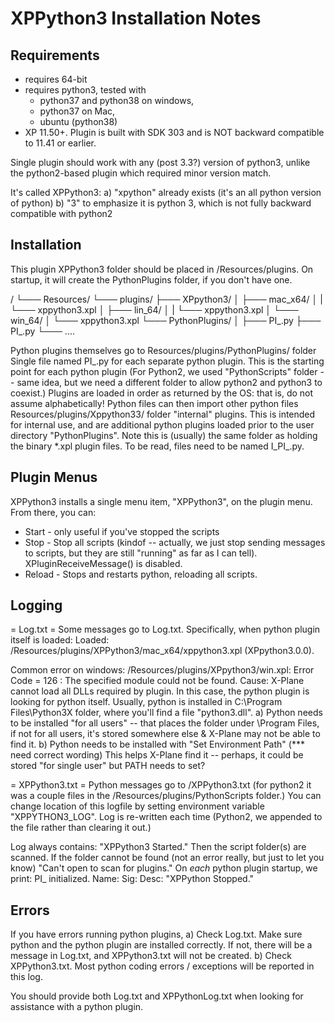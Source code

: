 # XPPython3 Installation Notes

## Requirements
* requires 64-bit
* requires python3, tested with
  + python37 and python38 on windows,
  + python37 on Mac,
  + ubuntu (python38)
* XP 11.50+. Plugin is built with SDK 303 and is NOT backward compatible to 11.41 or earlier.

Single plugin should work with any (post 3.3?) version of python3,
unlike the python2-based plugin which required minor version match.

It's called XPPython3:
a) "xpython" already exists (it's an all python version of python)
b) "3" to emphasize it is python 3, which is not fully backward compatible with python2

Installation
-------------
This plugin XPPython3 folder should be placed in <XP>/Resources/plugins.
On startup, it will create the PythonPlugins folder, if you don't have
one.

  <X-Plane>/
  └─── Resources/
       └─── plugins/
            ├─── XPpython3/
            │    ├─── mac_x64/
            │    |    └─── xppython3.xpl
            │    ├─── lin_64/
            │    |    └─── xppython3.xpl
            │    └─── win_64/
            │         └─── xppython3.xpl
            └─── PythonPlugins/
                 │
                 ├─── PI_<plugin1>.py
                 ├─── PI_<plugin2>.py
                 └─── ....
  
Python plugins themselves go to
   Resources/plugins/PythonPlugins/ folder
      Single file named PI_<anything>.py for each separate python plugin. This is the starting point for each python plugin
      (For Python2, we used "PythonScripts" folder -- same idea, but we need a different folder to allow
       python2 and python3 to coexist.) Plugins are loaded in order as returned by the OS: that is, do not assume alphabetically!
      Python files can then import other python files
   Resources/plugins/Xppython33/ folder
      "internal" plugins. This is intended for internal use, and are additional python plugins loaded
      prior to the user directory "PythonPlugins". Note this is (usually) the same folder as holding
      the binary *.xpl plugin files. To be read, files need to be named I_PI_<anything>.py.

Plugin Menus
------------
XPPython3 installs a single menu item, "XPPython3", on the plugin menu. From there, you can:
  * Start - only useful if you've stopped the scripts
  * Stop - Stop all scripts (kindof -- actually, we just stop sending messages to scripts,
           but they are still "running" as far as I can tell).  XPluginReceiveMessage() is disabled.
  * Reload - Stops and restarts python, reloading all scripts.

Logging
-------
= Log.txt = 
Some messages go to Log.txt. Specifically, when python plugin itself is loaded:
   Loaded: <XP>/Resources/plugins/XPPython3/mac_x64/xppython3.xpl (XPpython3.0.0).

Common error on windows:
     <XP>/Resources/plugins/XPpython3/win.xpl: Error Code = 126 : The specified module could not be found.
   Cause: X-Plane cannot load all DLLs required by plugin. In this case, the python plugin is looking for python itself.
   Usually, python is installed in C:\Program Files\Python3X folder, where you'll find a file "python3.dll".
   a) Python needs to be installed "for all users" -- that places the folder under \Program Files, if not for all
      users, it's stored somewhere else & X-Plane may not be able to find it.
   b) Python needs to be installed with "Set Environment Path" (*** need correct wording)
      This helps X-Plane find it -- perhaps, it could be stored "for single user" but PATH needs to set?

= XPPython3.txt =
Python messages go to <XP>/XPPython3.txt (for python2 it was a couple files in the
<XP>/Resources/plugins/PythonScripts folder.) You can change location of this logfile
by setting environment variable "XPPYTHON3_LOG". Log is re-written each time (Python2,
we appended to the file rather than clearing it out.)

Log always contains:
"XPPython3 Started."
   Then the script folder(s) are scanned. If the folder cannot be found (not an error really, but just to
   let you know)
   "Can't open <folder> to scan for plugins."
On _each_ python plugin startup, we print:
       PI_<plugin> initialized.
          Name: <plugin name>
          Sig:  <plugin signature>
          Desc: <plugin description>
"XPPython Stopped."

Errors
------
If you have errors running python plugins,
a) Check Log.txt. Make sure python and the python plugin are installed correctly. If not,
   there will be a message in Log.txt, and XPPython3.txt will not be created.
b) Check XPPython3.txt. Most python coding errors / exceptions will be reported in this
   log.

You should provide both Log.txt and XPPythonLog.txt when looking for assistance with a python plugin.
